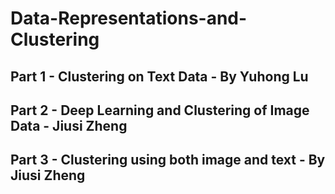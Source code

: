 # Data-Representations-and-Clustering
## Part 1 - Clustering on Text Data - By Yuhong Lu

## Part 2 - Deep Learning and Clustering of Image Data - Jiusi Zheng

## Part 3 - Clustering using both image and text - By Jiusi Zheng

